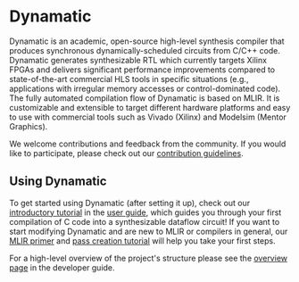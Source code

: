# Dynamatic

Dynamatic is an academic, open-source high-level synthesis compiler that produces synchronous dynamically-scheduled circuits from C/C++ code. Dynamatic generates synthesizable RTL which currently targets Xilinx FPGAs and delivers significant performance improvements compared to state-of-the-art commercial HLS tools in specific situations (e.g., applications with irregular memory accesses or control-dominated code). The fully automated compilation flow of Dynamatic is based on MLIR. It is customizable and extensible to target different hardware platforms and easy to use with commercial tools such as Vivado (Xilinx) and Modelsim (Mentor Graphics).

We welcome contributions and feedback from the community. If you would like to participate, please check out our [contribution guidelines](./DeveloperGuide/ContributionGuidelines.md).

## Using Dynamatic

To get started using Dynamatic (after setting it up), check out our [introductory tutorial](./UserGuide/Tutorial.md) in the [user guide](./UserGuide/GettingStarted.md), which guides you through your first compilation of C code into a synthesizable dataflow circuit! If you want to start modifying Dynamatic and are new to MLIR or compilers in general, our [MLIR primer](DeveloperGuide/MLIRPrimer.md#op-vs-operation) and [pass creation tutorial](docs/Tutorials/CreatingPasses/CreatingPasses.md) will help you take your first steps.

For a high-level overview of the project's structure please see the [overview page](./DeveloperGuide/Overview.md) in the developer guide.
